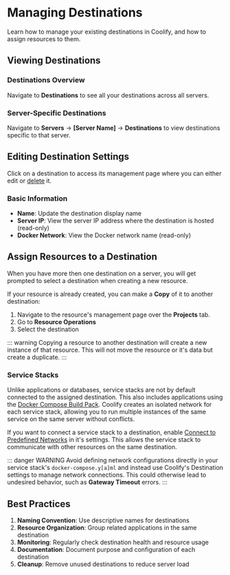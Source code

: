 # Managing Destinations

Learn how to manage your existing destinations in Coolify, and how to assign resources to them.

## Viewing Destinations

### Destinations Overview

Navigate to **Destinations** to see all your destinations across all servers.
<ZoomableImage src="/docs/images/destinations/destinations-overview.webp" />

### Server-Specific Destinations

Navigate to **Servers** → **[Server Name]** → **Destinations** to view destinations specific to that server.
<ZoomableImage src="/docs/images/destinations/destinations-server-overview.webp" />

## Editing Destination Settings

Click on a destination to access its management page where you can either edit or [delete](./delete.md) it.

<ZoomableImage src="/docs/images/destinations/destinations-settings.webp" />

### Basic Information

- **Name**: Update the destination display name
- **Server IP**: View the server IP address where the destination is hosted (read-only)
- **Docker Network**: View the Docker network name (read-only)

## Assign Resources to a Destination

When you have more then one destination on a server, you will get prompted to select a destination when creating a new resource.

<ZoomableImage src="/docs/images/destinations/destinations-selection.webp" />

If your resource is already created, you can make a **Copy** of it to another destination:

<ZoomableImage src="/docs/images/destinations/destinations-copy.webp" />

1. Navigate to the resource's management page over the **Projects** tab.
2. Go to **Resource Operations**
3. Select the destination

::: warning
Copying a resource to another destination will create a new instance of that resource. This will not move the resource or it's data but create a duplicate.
:::

### Service Stacks

Unlike applications or databases, service stacks are not by default connected to the assigned destination. This also includes applications using the [Docker Compose Build Pack](/builds/packs/docker-compose). Coolify creates an isolated network for each service stack, allowing you to run multiple instances of the same service on the same server without conflicts.

If you want to connect a service stack to a destination, enable [Connect to Predefined Networks](/knowledge-base/docker/compose#connect-to-predefined-networks) in it's settings. This allows the service stack to communicate with other resources on the same destination.

::: danger WARNING
Avoid defining network configurations directly in your service stack's `docker-compose.y[a]ml` and instead use Coolify's Destination settings to manage network connections. This could otherwise lead to undesired behavior, such as **Gateway Timeout** errors.
:::

## Best Practices

1. **Naming Convention**: Use descriptive names for destinations
2. **Resource Organization**: Group related applications in the same destination
3. **Monitoring**: Regularly check destination health and resource usage
4. **Documentation**: Document purpose and configuration of each destination
5. **Cleanup**: Remove unused destinations to reduce server load
